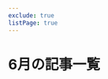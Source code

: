 ```yaml
---
exclude: true
listPage: true
---
```


# 6月の記事一覧
<Articles :pages="this.$site.pages" :prefix="this.$page.path" />
